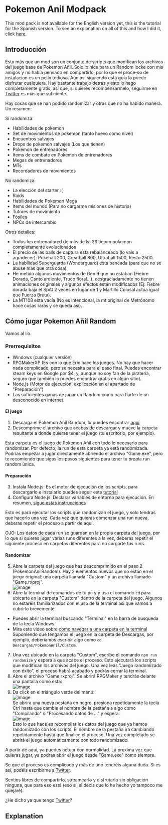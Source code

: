 # Pokemon Anil Modpack

This mod pack is not available for the English version yet, this is the tutorial for the Spanish version. To see an explanation on all of this and how I did it, click [here](/Explanation).

## Introducción
Esto más que un mod son un conjunto de scripts que modifican los archivos del juego base de Pokemon Añil. Solo lo hice para un Random locke con mis amigos y no habia pensado en compartirlo, por lo que el proce-so de instalacion es un pelín tedioso. Aún así siguiendo esta guía lo puede disfrutar cualquiera. Hay bastante trabajo detrás y esto lo hago completamente gratis, así que, si quieres recompensarmelo, seguirme en [Twitter](https://twitter.com/JoelMustDeploy) es más que suficiente.

Hay cosas que se han podido randomizar y otras que no ha habido manera. Un resumen:

Sí randomiza:
- Habilidades de pokemon
- Set de movimientos de pokemon (tanto huevo como nivel)
- Encuentros salvajes
- Drops de pokemon salvajes (Los que tienen)
- Pokemon de entrenadores
- Items de combate en Pokemon de entrenadores
- Megas de entrenadores
- MTs
- Recordadores de movimientos

No randomiza:
- La elección del starter :(
- Raids
- Habilidades de Pokemon Mega
- Items del mundo (Para no cargarme misiones de historia)
- Tutores de movimiento
- Fósiles
- NPCs de intercambio

Otros detalles:
- Todos los entrenadored de más de lvl 36 tienen pokemon completamente evolucionados
- El precio de las balls de captura esta rebalanceado (lo vais a agradecer): Pokeball 200, Greatball 800, Ultraball 1500, Resto 2500.
- La habilidad Superguarda (Wonderguard) está baneada (para que no se abuse más que otra cosa)
- He metido algunos movimientos de Gen 9 que no estaban (Fiebre Dorada, Canto ardiente, Truco floral...), desgraciadamente no tienen animaciones originales y algunos efectos están modificados (Ej: Fiebre dorada baja el SpAt 2 veces en lugar de 1 y Martillo Colosal actúa igual que Fuerza Bruta).
- La MT108 está vacía (No es intencional, la mt original de Metrónomo hace cosas raras y se queda así).

## Cómo jugar Pokemon Añil Random

Vamos al lío.

### Prerrequisitos

- Windows (cualquier versión)
- RPGMakerXP (Es con lo que Eric hace los juegos. No hay que hacer nada complicado, pero se necesita para el paso final. Puedes encontrar steam keys en Google por $4, y, aunque no soy fan de la piratería, seguro que también lo puedes encontrar gratis en algún sitio).
- Node.js (Motor de ejecución, explicación en el apartado de "Preparación")
- Las suficientes ganas de jugar un Random como para fíarte de un desconocido en internet.

#### El juego

1. Descarga el Pokemon Añil Random, lo puedes encontrar [aquí](https://www.mediafire.com/file/ou1dmclcvnnzhmv/PokemonAnilRandom.rar/file)
2. Descomprime el archivo que acabas de descargar y mueve la carpeta resultante a donde quieras tener el juego (tu escritorio, por ejemplo).

Esta carpeta es el juego de Pokemon Añil con todo lo necesario para randomizar. Por defecto, la run de esta carpeta ya está randomizada. Podrías empezar a jugar directamente abriendo el archivo "Game.exe", pero te recomiendo que sigas los pasos siguientes para tener tu propia run random única.

#### Preparación

3. Instala Node.js: Es el motor de ejecución de los scripts, para descargarlo e instalarlo puedes seguir este [tutorial](https://www.youtube.com/watch?v=0Tdjselvxq0&ab_channel=TareaCompleto)
4. Configura Node.js: Declarar variables de entorno para ejecución. En resumen, [sigue estas instrucciones](https://bertofern.wordpress.com/2019/01/08/solucion-node-js-npm-no-reconocido-como-comando-interno-o-externo/)

Esto es para ejecutar los scripts que randomizan el juego, y solo tendras que hacerlo una vez. Cada vez que quieras comenzar una run nueva, deberas repetir el proceso a partir de aquí. 

OJO: Los datos de cada run se guardan en la propia carpeta del juego, por lo que si quieres jugar varias runs diferentes a la vez, deberas repetir el siguiente proceso en carpetas diferentes para no cargarte tus runs.

#### Randomizar

5. Abre la carpeta del juego que has descomprimido en el paso 2 (PokemonAnilRandom). Hay 2 elementos nuevos que no están en el juego original: una carpeta llamada "Custom" y un archivo llamado "Game.rxproj".  
![image](https://github.com/joelkm/PokemonAnilModpack/assets/109240974/ce115dfc-ab56-4208-9180-831784965595)  
6. Abre la terminal de comandos de tu pc y y usa el comando `cd` para ubicarte en la carpeta "Custom" dentro de la carpeta del juego.
Algunos no estaréis familiarizados con el uso de la terminal asi que vamos a cubrirlo brevemente.
- Puedes abrir la terminal buscando "Terminal" en la barra de busqueda de la tecla Windows.
- Mira este video sobre [como navegar a una carpeta en la terminal](https://www.youtube.com/watch?v=OEhp7WJJKzs&ab_channel=YoAndroide) Suponiendo que tengamos el juego en la carpeta de Descargas, por ejemplo, deberiamos escribir algo como `cd Descargas/PokemonAnil/Custom`.
7. Una vez ubicado en la carpeta "Custom", escribe el comando
`npm run randomize`
y espera a que acabe el proceso. Esto ejecutará los scripts que modifican los archivos del juego. Una vez leas "Juego randomizado con éxito", el proceso habrá acabado y podrás cerrar la terminal.
8. Abre el archivo "Game.rxproj". Se abrirá RPGMaker y tendrás delante una pantalla como esta:  
![image](https://github.com/joelkm/PokemonAnilModpack/assets/109240974/a3fff0d9-ccd4-42bd-86a5-e6fddde2577b)  
9. Da click en el triángulo verde del menú:  
![image](https://github.com/joelkm/PokemonAnilModpack/assets/109240974/b3d0d0be-ec3e-4b79-a300-74da60add3be)  
Se abrira una nueva pestaña en negro, presiona repetidamente la tecla Ctrl hasta que cambie el nombre de la pestaña a algo como "Compilando" o "Procesando datos de ..." y espera.  
![image](https://github.com/joelkm/PokemonAnilModpack/assets/109240974/0cd9a957-7495-40ea-b24c-ebeef90996af)  
Esto lo que hace es recompilar los datos del juego que ya hemos randomizado con los scripts.
El nombre de la pestaña irá cambiando repetidamente hasta que finalice el proceso. Una vez completado se abrirá el juego automáticamente con todo randomizado.

A partir de aqui, ya puedes actuar con normalidad. La proxima vez que quieras jugar, ya podras abrir el juego desde "Game.exe" como siempre.

Se que el proceso es complicado y más de uno tendréis alguna duda. Si es así, podéis escribirme a [Twitter](https://twitter.com/JoelMustDeploy).

Sentíos libres de compartirlo, streamearlo y disfrutarlo sin obligación ninguna, que para eso está (eso sí, si decís que lo he hecho yo tampoco me quejaré).

¿He dicho ya que tengo [Twitter](https://twitter.com/JoelMustDeploy)?

## Explanation
